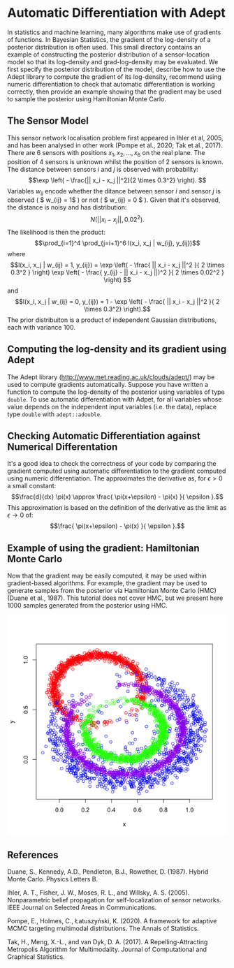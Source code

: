# Automatic Differentiation with Adept

In statistics and machine learning, many algorithms make use of gradients of functions. In Bayesian Statistics, the gradient of the log-density of a posterior distribution is often used. This small directory contains an example of constructing the posterior distribution of a sensor-location model so that its log-density and grad-log-density may be evaluated. We first specify the posterior distribution of the model, describe how to use the Adept library to compute the gradient of its log-density, recommend using numeric differentiation to check that automatic differentiation is working correctly, then provide an example showing that the gradient may be used to sample the posterior using Hamiltonian Monte Carlo.

## The Sensor Model

This sensor network localisation problem first appeared in Ihler et al, 2005, and has been analysed in other work (Pompe et al., 2020; Tak et al., 2017). There are 6 sensors with positions $x_1, x_2, \dots, x_6$ on the real plane. The position of 4 sensors is unknown whilst the position of 2 sensors is known. The distance between sensors $i$ and $j$ is observed with probability:
$$\exp \left( - \frac{|| x_i - x_j ||^2}{2 \times 0.3^2} \right). $$
Variables $w_{ij}$ encode whether the ditance between sensor $i$ and sensor $j$ is observed ( $ w_{ij} = 1$ ) or not ( $ w_{ij} = 0 $ ). Given that it's observed, the distance is noisy and has distribution:
$$N( || x_i - x_j ||, 0.02^2 ). $$
The likelihood is then the product:
$$\prod_{i=1}^4 \prod_{j=i+1}^6 l(x_i, x_j | w_{ij}, y_{ij})$$
where
$$l(x_i, x_j | w_{ij} = 1, y_{ij}) =  \exp \left( - \frac{ || x_i - x_j ||^2 }{ 2 \times 0.3^2 } \right) \exp \left( - \frac{ y_{ij} - || x_i - x_j ||)^2 }{ 2 \times 0.02^2 } \right) $$
and
$$l(x_i, x_j | w_{ij} = 0, y_{ij}) = 1 - \exp \left( - \frac{ || x_i - x_j ||^2 }{ 2 \times 0.3^2} \right).$$
The prior distribuiton is a product of independent Gaussian distributions, each with variance 100.

## Computing the log-density and its gradient using Adept

The Adept library (http://www.met.reading.ac.uk/clouds/adept/) may be used to compute gradients automatically. Suppose you have written a function to compute the log-density of the posterior using variables of type `double`. To use automatic differentiation with Adpet, for all variables whose value depends on the independent input variables (i.e. the data), replace type `double` with `adept::adouble`.

## Checking Automatic Differentiation against Numerical Differentation

It's a good idea to check the correctness of your code by comparing the gradient computed using automatic differentiation to the gradient computed using numeric differentiation. The approximates the derivative as, for $\epsilon > 0$ a small constant:
$$\frac{d}{dx} \pi(x) \approx \frac{ \pi(x+\epsilon) - \pi(x) }{ \epsilon }.$$
This approximation is based on the definition of the derivative as the limit as $\epsilon \rightarrow 0$ of:
$$\frac{ \pi(x+\epsilon) - \pi(x) }{ \epsilon }.$$

## Example of using the gradient: Hamiltonian Monte Carlo

Now that the gradient may be easily computed, it may be used within gradient-based algorithms. For example, the gradient may be used to generate samples from the posterior via Hamiltonian Monte Carlo (HMC) (Duane et al., 1987). This tutorial does not cover HMC, but we present here 1000 samples generated from the posterior using HMC.

![1000 samples generated using HMC](https://github.com/mckimmh/adept_example/blob/main/hmc_samples.png)

## References

Duane, S., Kennedy, A.D., Pendleton, B.J., Rowether, D. (1987). Hybrid Monte Carlo. Physics Letters B.

Ihler, A. T., Fisher, J. W., Moses, R. L., and Willsky, A. S. (2005). Nonparametric belief propagation for self-localization of sensor networks. IEEE Journal on Selected Areas in Communications.

Pompe, E., Holmes, C., Łatuszyński, K. (2020). A framework for adaptive MCMC targeting multimodal distributions. The Annals of Statistics.

Tak, H., Meng, X.-L., and van Dyk, D. A. (2017). A Repelling-Attracting Metropolis Algorithm for Multimodality. Journal of Computational and Graphical Statistics.

